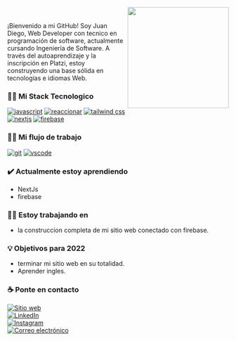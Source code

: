 <img align='right' src= "https://media.giphy.com/media/M9gbBd9nbDrOTu1Mqx/giphy.gif" width="230" ></img>
<br>
<br>
¡Bienvenido a mi GitHub! Soy Juan Diego, Web Developer con tecnico en programación de software, actualmente cursando Ingeniería de Software. A través del autoaprendizaje y la inscripción en Platzi, estoy construyendo una base sólida en tecnologías e idiomas Web. 

###  👩‍💻 Mi Stack Tecnologico
<p align="centro">
  <a href="https://www.javascript.com/"><img src="https://img.shields.io/badge/JS-f5f542.svg?style=for-the-badge&logo=javascript&logoColor=000&labelColor =ffffff" alt="javascript"></a>
  <a href="https://create-react-app.dev/"><img src="https://img.shields.io/badge/react-61DAFB.svg?style=for-the-badge&logo=react&logoColor=000&labelColor =ffffff" alt="reaccionar"></a>
    <a href="https://tailwindcss.com/"><img src="https://img.shields.io/badge/tailwind-61DAFB.svg?style=for-the-badge&logo=tailwind&logoColor=000&labelColor =https://img.shields.io" alt="tailwind css"></a>
  <a href="https://nextjs.org/"><img src="https://img.shields.io/badge/nextjs-47474f.svg?style=for-the-badge&logo=nextjs&logoColor=black&labelColor =ffffff" alt="nextjs"></a>
    <a href="https://firebase.google.com/"><img src="https://img.shields.io/badge/firebase-47474f.svg?style=for-the-badge&logo=nextjs&logoColor=black&labelColor =ffffff" alt="firebase"></a>
</p>

###  👩‍💻 Mi flujo de trabajo
<p>
    <a href="https://git-scm.com/"><img src="https://img.shields.io/badge/git-F05032.svg?style=for-the-badge&logo=git&logoColor=fff&labelColor =ffffff"   alt="git"></a>
  <a href="https://code.visualstudio.com/">
    <img src="https://img.shields.io/badge/vscode-blue.svg?style=for-the-badge&logo=visual-studio-code&labelColor=ffffff&logoColor=blue" alt="vscode">
  </a>
</p>

###  ✔️ Actualmente estoy aprendiendo
- NextJs
- firebase

###  👩‍💻 Estoy trabajando en
- la construccion completa de mi sitio web conectado con firebase.

###  💡 Objetivos para 2022
- terminar mi sitio web en su totalidad.
- Aprender ingles.

###  ☕ Ponte en contacto

<p align="centro">
  <a href="https://jsalamanc.com/"><img alt="Sitio web" src="https://img.shields.io/badge/jsalamanc.com-black?style=flat -     square&logo=google-chrome"></a>
  <br>
  <a href="https://www.linkedin.com/in/juan-diego-salamanca-255084197/"><img alt="LinkedIn" src="https://img.shields.io/badge/LinkedIn-juan %20diego-blue?style=flat-square&logo=linkedin"></a>
    <br>
  <a href="https://www.instagram.com/jsalamanc/"><img alt="Instagram" src="https://img.shields.io/badge/Instagram-jsalamanc-black?style=flat -square&logo=instagram"></a>
    <br>
  <a href="mailto:salamancadiegojuan@gmail.com"><img alt="Correo electrónico" src="https://img.shields.io/badge/Email-Contact-blue?style=flat- cuadrado&logo=gmail"></a>
    <br>
</p>
